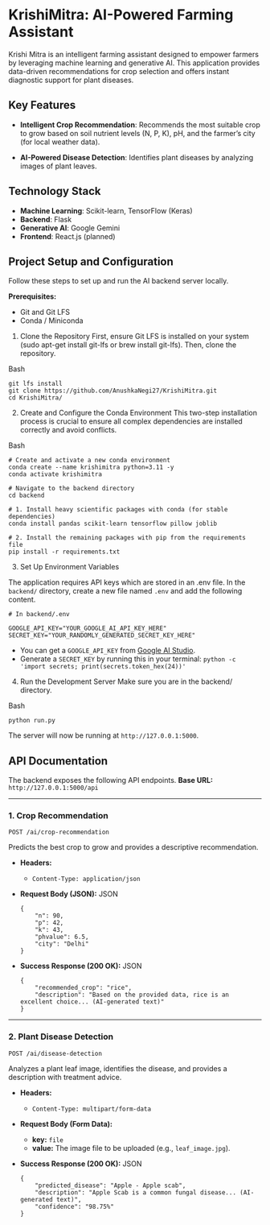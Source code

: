 # KrishiMitra: AI-Powered Farming Assistant 
Krishi Mitra is an intelligent farming assistant designed to empower farmers by leveraging machine learning and generative AI. This application provides data-driven recommendations for crop selection and offers instant diagnostic support for plant diseases.

##  Key Features

- **Intelligent Crop Recommendation**: Recommends the most suitable crop to grow based on soil nutrient levels (N, P, K), pH, and the farmer’s city (for local weather data).
    
- **AI-Powered Disease Detection**: Identifies plant diseases by analyzing images of plant leaves.
    

## Technology Stack

- **Machine Learning**: Scikit-learn, TensorFlow (Keras)
- **Backend**: Flask
- **Generative AI**: Google Gemini
- **Frontend**: React.js (planned)

##  Project Setup and Configuration

Follow these steps to set up and run the AI backend server locally.

**Prerequisites:**
- Git and Git LFS
- Conda / Miniconda

1. Clone the Repository
First, ensure Git LFS is installed on your system (sudo apt-get install git-lfs or brew install git-lfs). Then, clone the repository.

Bash
```
git lfs install
git clone https://github.com/AnushkaNegi27/KrishiMitra.git
cd KrishiMitra/
```

2. Create and Configure the Conda Environment
This two-step installation process is crucial to ensure all complex dependencies are installed correctly and avoid conflicts.

Bash
```
# Create and activate a new conda environment
conda create --name krishimitra python=3.11 -y
conda activate krishimitra

# Navigate to the backend directory
cd backend

# 1. Install heavy scientific packages with conda (for stable dependencies)
conda install pandas scikit-learn tensorflow pillow joblib

# 2. Install the remaining packages with pip from the requirements file
pip install -r requirements.txt
```

3. Set Up Environment Variables

The application requires API keys which are stored in an .env file.
In the `backend/` directory, create a new file named `.env` and add the following content.

```
# In backend/.env

GOOGLE_API_KEY="YOUR_GOOGLE_AI_API_KEY_HERE"
SECRET_KEY="YOUR_RANDOMLY_GENERATED_SECRET_KEY_HERE"
```

- You can get a `GOOGLE_API_KEY` from [Google AI Studio](https://makersuite.google.com/app/apikey).
- Generate a `SECRET_KEY` by running this in your terminal: `python -c 'import secrets; print(secrets.token_hex(24))'`

4. Run the Development Server
Make sure you are in the backend/ directory.

Bash
```
python run.py
```

The server will now be running at `http://127.0.0.1:5000`.

##  API Documentation

The backend exposes the following API endpoints.
**Base URL:** `http://127.0.0.1:5000/api`

---
### **1. Crop Recommendation**

`POST /ai/crop-recommendation`

Predicts the best crop to grow and provides a descriptive recommendation.
- **Headers:**
    - `Content-Type: application/json`
- **Request Body (JSON):**
    JSON
    
    ```
    {
        "n": 90,
        "p": 42,
        "k": 43,
        "phvalue": 6.5,
        "city": "Delhi"
    }
    ```
    
- **Success Response (200 OK):**
    JSON
    
    ```
    {
        "recommended_crop": "rice",
        "description": "Based on the provided data, rice is an excellent choice... (AI-generated text)"
    }
    ```
    

---

### **2. Plant Disease Detection**

`POST /ai/disease-detection`

Analyzes a plant leaf image, identifies the disease, and provides a description with treatment advice.
- **Headers:**
    - `Content-Type: multipart/form-data`
- **Request Body (Form Data):**
    - **key:** `file`
    - **value:** The image file to be uploaded (e.g., `leaf_image.jpg`).
- **Success Response (200 OK):**
    JSON
    
    ```
    {
        "predicted_disease": "Apple - Apple scab",
        "description": "Apple Scab is a common fungal disease... (AI-generated text)",
        "confidence": "98.75%"
    }

